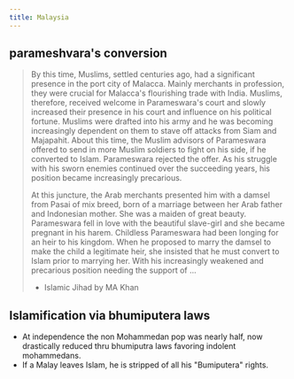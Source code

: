 ```yaml
---
title: Malaysia
---
```


## parameshvara's conversion
> By this time, Muslims, settled centuries ago, had a significant presence in the port city of Malacca. Mainly merchants in profession, they were crucial for Malacca's flourishing trade with India. Muslims, therefore, received welcome in Parameswara's court and slowly increased their presence in his court and influence on his political fortune. Muslims were drafted into his army and he was becoming increasingly dependent on them to stave off attacks from Siam and Majapahit. About this time, the Muslim advisors of Parameswara offered to send in more Muslim soldiers to fight on his side, if he converted to Islam. Parameswara rejected the offer. As his struggle with his sworn enemies continued over the succeeding years, his position became increasingly precarious.
>
> At this juncture, the Arab merchants presented him with a damsel from Pasai of mix breed, born of a marriage between her Arab father and Indonesian mother. She was a maiden of great beauty. Parameswara fell in love with the beautiful slave-girl and she became pregnant in his harem. Childless Parameswara had been longing for an heir to his kingdom. When he proposed to marry the damsel to make the child a legitimate heir, she insisted that he must convert to Islam prior to marrying her. With his increasingly weakened and precarious position needing the support of ... 
>
> -  Islamic Jihad by MA Khan

## Islamification via bhumiputera laws
- At independence the non Mohammedan pop was nearly half, now drastically reduced thru bhumiputra laws favoring indolent mohammedans.
- If a Malay leaves Islam, he is stripped of all his "Bumiputera" rights.

